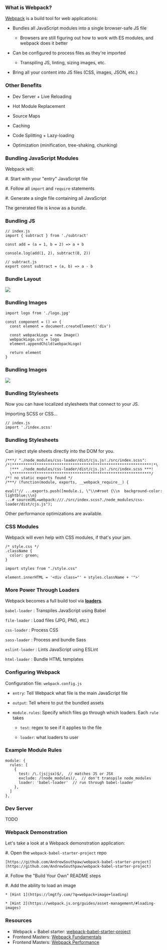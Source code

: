 ### What is Webpack?

[Webpack](https://webpack.js.org/) is a build tool for web applications:

  * Bundles all JavaScript modules into a single browser-safe JS file

    * Browsers are still figuring out how to work with ES modules, and webpack does it better

  * Can be configured to process files as they're imported

    * Transpiling JS, linting, sizing images, etc.

  * Bring all your content into JS files (CSS, images, JSON, etc.)

### Other Benefits

  * Dev Server + Live Reloading

  * Hot Module Replacement

  * Source Maps

  * Caching

  * Code Splitting + Lazy-loading

  * Optimization (minification, tree-shaking, chunking)

### Bundling JavaScript Modules

Webpack will:

  #. Start with your "entry" JavaScript file

  #. Follow all `import` and `require` statements

  #. Generate a single file containing all JavaScript

The generated file is know as a *bundle*.

### Bundling JS

~~~ {.javascript}
// index.js
import { subtract } from './subtract'

const add = (a = 1, b = 2) => a + b

console.log(add(1, 2), subtract(8, 2))

// subtract.js
export const subtract = (a, b) => a - b
~~~

### Bundle Layout

![](images/webpack-bundle.jpg)

### Bundling Images

~~~ {.javascript}
import logo from './logo.jpg'

const component = () => {
  const element = document.createElement('div')

  const webpackLogo = new Image()
  webpackLogo.src = logo
  element.appendChild(webpackLogo)

  return element
}
~~~

### Bundling Images

![](images/webpack-image.png)

### Bundling Stylesheets

Now you can have localized stylesheets that connect to your JS.

Importing SCSS or CSS...

~~~ {.javascript}
// index.js
import './index.scss'
~~~

### Bundling Stylesheets

Can inject style sheets directly into the DOM for you.

~~~
/***/ "./node_modules/css-loader/dist/cjs.js!./src/index.scss":
/*!**************************************************************!*\
  !*** ./node_modules/css-loader/dist/cjs.js!./src/index.scss ***!
  \**************************************************************/
/*! no static exports found */
/***/ (function(module, exports, __webpack_require__) {

eval("// ...exports.push([module.i, \"\\n#root {\\n  background-color: lightblue;\\n}
...# sourceURL=webpack:///./src/index.scss?./node_modules/css-loader/dist/cjs.js");
~~~

Other performance optimizations are available.

### CSS Modules

Webpack will even help with CSS modules, if that's your jam.

~~~
/* style.css */
.className {
  color: green;
}
~~~

~~~ {.javascript}
import styles from "./style.css"

element.innerHTML = '<div class="' + styles.className + '">'
~~~

### More Power Through Loaders

Webpack becomes a full build tool via **[loaders](https://webpack.js.org/loaders)**.

`babel-loader`
  : Transpiles JavaScript using Babel

`file-loader`
  : Load files (JPG, PNG, etc.)

`css-loader`
  : Process CSS

`sass-loader`
  : Process and bundle Sass

`eslint-loader`
  : Lints JavaScript using ESLint

`html-loader`
  : Bundle HTML templates

### Configuring Webpack

Configuration file: `webpack.config.js`

  * `entry`: Tell Webpack what file is the main JavaScript file

  * `output`: Tell where to put the bundled assets

  * `module.rules`: Specify which files go through which loaders.
    Each `rule` takes

    * `test`: regex to see if it applies to the file

    * `loader`: what loaders to user

### Example Module Rules

~~~ {.javascript}
module: {
  rules: [
    {
      test: /\.(js|jsx)$/,  // matches JS or JSX
      exclude: /(node_modules)/,  // don't transpile node_modules
      loader: 'babel-loader'  // run through babel-loader
    },
  ]
},
~~~

### Dev Server

TODO

### Webpack Demonstration

Let's take a look at a Webpack demonstration application:

  #. Open the `webpack-babel-starter-project` repo

    [https://github.com/AndrewSouthpaw/webpack-babel-starter-project](https://github.com/AndrewSouthpaw/webpack-babel-starter-project)

  #. Follow the "Build Your Own" README steps

  #. Add the ability to load an image

    * [Hint 1](https://lmgtfy.com/?q=webpack+image+loading)

    * [Hint 2](https://webpack.js.org/guides/asset-management/#loading-images)

### Resources

  * Webpack + Babel starter: [webpack-babel-starter-project](https://github.com/AndrewSouthpaw/webpack-babel-starter-project)
  * Frontend Masters: [Webpack Fundamentals](https://frontendmasters.com/courses/webpack-fundamentals/)
  * Frontend Masters: [Webpack Performance](https://frontendmasters.com/courses/performance-webpack/)

